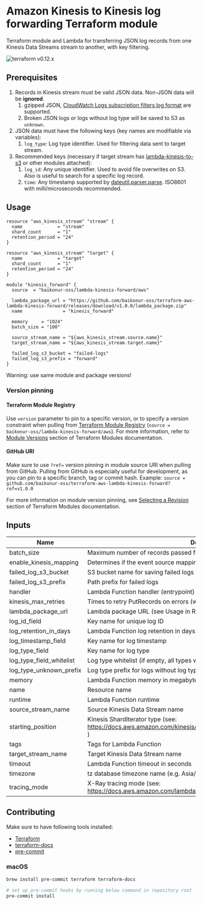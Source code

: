 # Amazon Kinesis to Kinesis log forwarding Terraform module

Terraform module and Lambda for transferring JSON log records from one Kinesis Data Streams stream to another, with key filtering.

![terraform v0.12.x](https://img.shields.io/badge/terraform-v0.12.x-brightgreen.svg)

## Prerequisites
1. Records in Kinesis stream must be valid JSON data. Non-JSON data will be **ignored**.
    1. gzipped JSON, [CloudWatch Logs subscription filters log format](https://docs.aws.amazon.com/ja_jp/AmazonCloudWatch/latest/logs/SubscriptionFilters.html) are supported.
    2. Broken JSON logs or logs without log type will be saved to S3 as `unknown`.
2. JSON data must have the following keys (key names are modifiable via variables):
    1. `log_type`: Log type identifier. Used for filtering data sent to target stream.
3. Recommended keys (necessary if target stream has [lambda-kinesis-to-s3](https://github.com/baikonur-oss/terraform-aws-lambda-kinesis-to-s3) or other modules attached):
    1. `log_id`: Any unique identifier. Used to avoid file overwrites on S3. Also is useful to search for a specific log record.
    2. `time`: Any timestamp supported by [dateutil.parser.parse](https://dateutil.readthedocs.io/en/stable/parser.html#dateutil.parser.parse). ISO8601 with milli/microseconds recommended.

## Usage
```HCL
resource "aws_kinesis_stream" "stream" {
  name             = "stream"
  shard_count      = "1"
  retention_period = "24"
}

resource "aws_kinesis_stream" "target" {
  name             = "target"
  shard_count      = "1"
  retention_period = "24"
}

module "kinesis_forward" {
  source  = "baikonur-oss/lambda-kinesis-forward/aws"

  lambda_package_url = "https://github.com/baikonur-oss/terraform-aws-lambda-kinesis-forward/releases/download/v1.0.0/lambda_package.zip"
  name               = "kinesis_forward"

  memory     = "1024"
  batch_size = "100"

  source_stream_name = "${aws_kinesis_stream.source.name}"
  target_stream_name = "${aws_kinesis_stream.target.name}"

  failed_log_s3_bucket = "failed-logs"
  failed_log_s3_prefix = "forward"
}
```

Warning: use same module and package versions!

### Version pinning
#### Terraform Module Registry
Use `version` parameter to pin to a specific version, or to specify a version constraint when pulling from [Terraform Module Registry](https://registry.terraform.io) (`source = baikonur-oss/lambda-kinesis-forward/aws`).
For more information, refer to [Module Versions](https://www.terraform.io/docs/configuration/modules.html#module-versions) section of Terraform Modules documentation.

#### GitHub URI
Make sure to use `?ref=` version pinning in module source URI when pulling from GitHub.
Pulling from GitHub is especially useful for development, as you can pin to a specific branch, tag or commit hash.
Example: `source = github.com/baikonur-oss/terraform-aws-lambda-kinesis-forward?ref=v1.0.0`

For more information on module version pinning, see [Selecting a Revision](https://www.terraform.io/docs/modules/sources.html#selecting-a-revision) section of Terraform Modules documentation.


<!-- Documentation below is generated by pre-commit, do not overwrite manually -->
<!-- BEGINNING OF PRE-COMMIT-TERRAFORM DOCS HOOK -->
## Inputs

| Name | Description | Type | Default | Required |
|------|-------------|:----:|:-----:|:-----:|
| batch\_size | Maximum number of records passed for a single Lambda invocation | string | n/a | yes |
| enable\_kinesis\_mapping | Determines if the event source mapping will be enabled | string | `"true"` | no |
| failed\_log\_s3\_bucket | S3 bucket name for saving failed logs (ES API errors etc.) | string | n/a | yes |
| failed\_log\_s3\_prefix | Path prefix for failed logs | string | n/a | yes |
| handler | Lambda Function handler (entrypoint) | string | `"main.handler"` | no |
| kinesis\_max\_retries | Times to retry PutRecords on errors (wait time between retires is 500ms) | number | `"3"` | no |
| lambda\_package\_url | Lambda package URL (see Usage in README) | string | n/a | yes |
| log\_id\_field | Key name for unique log ID | string | `"log_id"` | no |
| log\_retention\_in\_days | Lambda Function log retention in days | string | `"30"` | no |
| log\_timestamp\_field | Key name for log timestamp | string | `"time"` | no |
| log\_type\_field | Key name for log type | string | `"log_type"` | no |
| log\_type\_field\_whitelist | Log type whitelist (if empty, all types will be processed) | list(string) | `[]` | no |
| log\_type\_unknown\_prefix | Log type prefix for logs without log type field | string | `"unknown"` | no |
| memory | Lambda Function memory in megabytes | string | `"256"` | no |
| name | Resource name | string | n/a | yes |
| runtime | Lambda Function runtime | string | `"python3.7"` | no |
| source\_stream\_name | Source Kinesis Data Stream name | string | n/a | yes |
| starting\_position | Kinesis ShardIterator type (see: https://docs.aws.amazon.com/kinesis/latest/APIReference/API_GetShardIterator.html ) | string | `"TRIM_HORIZON"` | no |
| tags | Tags for Lambda Function | map(string) | `{}` | no |
| target\_stream\_name | Target Kinesis Data Stream name | string | n/a | yes |
| timeout | Lambda Function timeout in seconds | string | `"60"` | no |
| timezone | tz database timezone name (e.g. Asia/Tokyo) | string | `"UTC"` | no |
| tracing\_mode | X-Ray tracing mode  (see: https://docs.aws.amazon.com/lambda/latest/dg/API_TracingConfig.html ) | string | `"PassThrough"` | no |

<!-- END OF PRE-COMMIT-TERRAFORM DOCS HOOK -->

## Contributing

Make sure to have following tools installed:
- [Terraform](https://www.terraform.io/)
- [terraform-docs](https://github.com/segmentio/terraform-docs)
- [pre-commit](https://pre-commit.com/)

### macOS
```bash
brew install pre-commit terraform terraform-docs

# set up pre-commit hooks by running below command in repository root
pre-commit install
```
